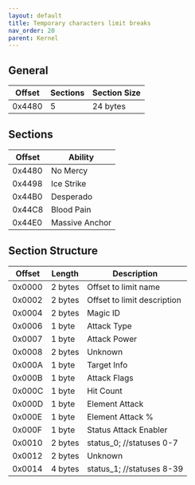 ```yaml
---
layout: default
title: Temporary characters limit breaks
nav_order: 20
parent: Kernel
---
```


## General

| Offset | Sections | Section Size |
|--------|----------|--------------|
| 0x4480 | 5        | 24 bytes     |

## Sections

| Offset | Ability        |
|--------|----------------|
| 0x4480 | No Mercy       |
| 0x4498 | Ice Strike     |
| 0x44B0 | Desperado      |
| 0x44C8 | Blood Pain     |
| 0x44E0 | Massive Anchor |

## Section Structure

| Offset | Length  | Description                 |
|--------|---------|-----------------------------|
| 0x0000 | 2 bytes | Offset to limit name        |
| 0x0002 | 2 bytes | Offset to limit description |
| 0x0004 | 2 bytes | Magic ID                    |
| 0x0006 | 1 byte  | Attack Type                 |
| 0x0007 | 1 byte  | Attack Power                |
| 0x0008 | 2 bytes | Unknown                     |
| 0x000A | 1 byte  | Target Info                 |
| 0x000B | 1 byte  | Attack Flags                |
| 0x000C | 1 byte  | Hit Count                   |
| 0x000D | 1 byte  | Element Attack              |
| 0x000E | 1 byte  | Element Attack %            |
| 0x000F | 1 byte  | Status Attack Enabler       |
| 0x0010 | 2 bytes | status_0; //statuses 0-7    |
| 0x0012 | 2 bytes | Unknown                     |
| 0x0014 | 4 bytes | status_1; //statuses 8-39   |